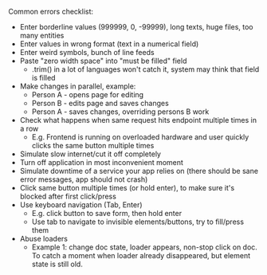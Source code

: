 Common errors checklist:
* Enter borderline values (999999, 0, -99999), long texts, huge files, too many entities
* Enter values in wrong format (text in a numerical field)
* Enter weird symbols, bunch of line feeds
* Paste "zero width space" into "must be filled" field
    * .trim() in a lot of languages won't catch it, system may think that field is filled
* Make changes in parallel, example:
    * Person A - opens page for editing
    * Person B - edits page and saves changes
    * Person A - saves changes, overriding persons B work
* Check what happens when same request hits endpoint multiple times in a row 
    * E.g. Frontend is running on overloaded hardware and user quickly clicks the same button multiple times
* Simulate slow internet/cut it off completely
* Turn off application in most inconvenient moment
* Simulate downtime of a service your app relies on (there should be sane error messages, app should not crash)
* Click same button multiple times (or hold enter), to make sure it's blocked after first click/press
* Use keyboard navigation (Tab, Enter)
    * E.g. click button to save form, then hold enter
    * Use tab to navigate to invisible elements/buttons, try to fill/press them
* Abuse loaders
    * Example 1: change doc state, loader appears, non-stop click on doc. To catch a moment when loader already disappeared, but element state is still old. 
